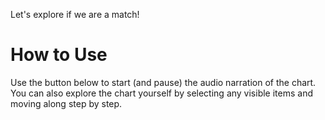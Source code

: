Let's explore if we are a match!

# How to Use

Use the button below to start (and pause) the audio narration of the chart. You can also explore the chart yourself by selecting any visible items and moving along step by step.

